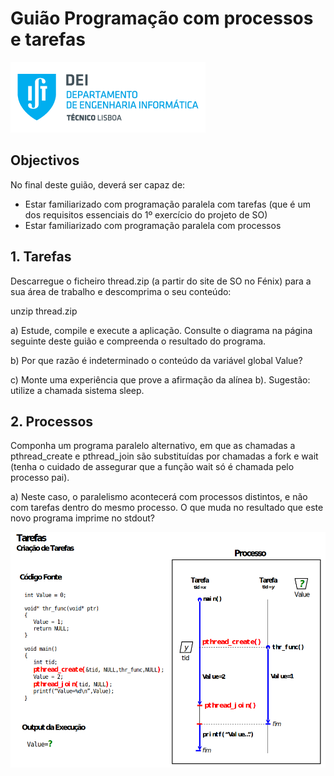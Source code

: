 # Guião Programação com processos e tarefas

![IST](img/IST_DEI.png)  

## Objectivos

No final deste guião, deverá ser capaz de:

- Estar familiarizado com programação paralela com tarefas (que
é um dos requisitos essenciais do 1º exercício do projeto de SO)
- Estar familiarizado com programação paralela com processos

## 1. Tarefas

Descarregue o ficheiro thread.zip (a partir do site de SO no Fénix) para a sua área de trabalho e
descomprima o seu conteúdo:

unzip thread.zip

a) Estude, compile e execute a aplicação. Consulte o diagrama na página seguinte deste guião e
compreenda o resultado do programa.

b) Por que razão é indeterminado o conteúdo da variável global Value?

c) Monte uma experiência que prove a afirmação da alínea b). Sugestão: utilize a chamada sistema
sleep.

## 2. Processos

Componha um programa paralelo alternativo, em que as chamadas a pthread_create e pthread_join
são substituídas por chamadas a fork e wait (tenha o cuidado de assegurar que a função wait só é
chamada pelo processo pai).

a) Neste caso, o paralelismo acontecerá com processos distintos, e não com tarefas dentro do mesmo
processo. O que muda no resultado que este novo programa imprime no stdout?

![THREAD](img/thread_image.png)
